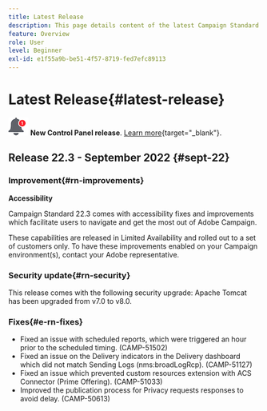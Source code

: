 ```yaml
---
title: Latest Release
description: This page details content of the latest Campaign Standard release
feature: Overview
role: User
level: Beginner
exl-id: e1f55a9b-be51-4f57-8719-fed7efc89113
---
```


# Latest Release{#latest-release}

![Control Panel](assets/do-not-localize/cp-icon.png) **New Control Panel release**. [Learn more](https://experienceleague.adobe.com/docs/control-panel/using/release-notes.html){target="_blank"}.


## Release 22.3 - September 2022 {#sept-22}

### Improvement{#rn-improvements}

**Accessibility**

Campaign Standard 22.3 comes with accessibility fixes and improvements which facilitate users to navigate and get the most out of Adobe Campaign.

These capabilities are released in Limited Availability and rolled out to a set of customers only. To have these improvements enabled on your Campaign environment(s), contact your Adobe representative.

<!--
* **Data retention**

    Data retention periods have been reduced to avoid overloading Campaign server. However, you can still modify these values and define a custom period of time based on your needs and data retention policies. To change retention periods, contact Adobe.
-->

### Security update{#rn-security}

This release comes with the following security upgrade: Apache Tomcat has been upgraded from v7.0 to v8.0.

### Fixes{#e-rn-fixes}

* Fixed an issue with scheduled reports, which were triggered an hour prior to the scheduled timing. (CAMP-51502)
* Fixed an issue on the Delivery indicators in the Delivery dashboard which did not match Sending Logs (nms:broadLogRcp). (CAMP-51127)
* Fixed an issue which prevented custom resources extension with ACS Connector (Prime Offering). (CAMP-51033)
* Improved the publication process for Privacy requests responses to avoid delay. (CAMP-50613)


